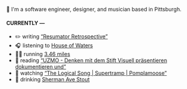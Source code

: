 👋 I'm a software engineer, designer, and musician based in Pittsburgh.

#### CURRENTLY —

* ✏️ writing [“Resumator Retrospective”](https://amoscato.com/journal/resumator-retrospective/)
* 🎧 listening to [House of Waters](https://www.last.fm/music/House+of+Waters/_/The+Falls)
* 🏃‍♂️ running [3.46 miles](https://www.strava.com/activities/4132270411)
* 📘 reading [“UZMO - Denken mit dem Stift Visuell präsentieren dokumentieren und”](https://www.goodreads.com/book/show/22713395-uzmo---denken-mit-dem-stift-visuell-pr-sentieren-dokumentieren-und)
* 🍿 watching [“The Logical Song | Supertramp | Pomplamoose”](https://youtu.be/U8TYyG6QPQE)
* 🍺 drinking [Sherman Ave Stout](https://untappd.com/user/namoscato/checkin/947552490)
